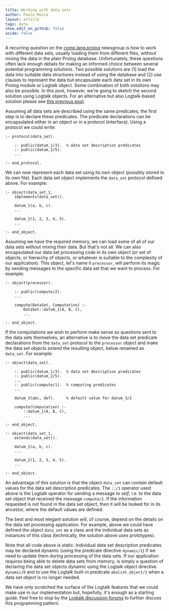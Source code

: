 ```yaml
---
title: Working with data sets
author: Paulo Moura
layout: article
tags: data
show_edit_on_github: false
aside: false
---
```


A recurring question on the [comp.lang.prolog](http://groups.google.com/group/comp.lang.prolog/topics) newsgroup is how to work with different data sets, usually loading them from different files, without mixing the data in the plain Prolog database. Unfortunately, these questions often lack enough details for making an informed choice between several potential programming solutions. Two possible solutions are (1) load the data into suitable data structures instead of using the database and (2) use clauses to represent the data but encapsulate each data set in its own Prolog module or Logtalk object. Some combination of both solutions may also be possible. In this post, however, we're going to sketch the second solution using Logtalk objects. For an alternative but also Logtalk-based solution please see [this previous post](../../02/15/efficient-representation-of-data-objects/).

Assuming all data sets are described using the same predicates, the first step is to declare these predicates. The predicate declarations can be encapsulated either in an object or in a protocol (interface). Using a protocol we could write:

```logtalk
:- protocol(data_set).

    :- public(datum_1/3).  % data set description predicates
    :- public(datum_2/5).
    ...

:- end_protocol.
```

We can now represent each data set using its own object (possibly stored in its own file). Each data set object implements the `data_set` protocol defined above. For example:

```logtalk
:- object(data_set_1,
    implements(data_set)).

    datum_1(a, b, c).
    ...

    datum_2(1, 2, 3, 4, 5).
    ...

:- end_object.
```

Assuming we have the required memory, we can load some of all of our data sets without mixing their data. But that's not all. We can also encapsulated our data set processing code in its own object (or set of objects, or hierarchy of objects, or whatever is suitable to the complexity of our application). This object, let's name it `processor`, will perform its magic by sending messages to the specific data set that we want to process. For example:

```logtalk
:- object(processor).

    :- public(compute/2).
    ...

    compute(DataSet, Computation) :-
        DataSet::datum_1(A, B, C),
        ...

:- end_object.
```

If the computations we wish to perform make sense as questions sent to the data sets themselves, an alternative is to move the data set predicate declarations from the `data_set` protocol to the `processor` object and make the data set objects extend the resulting object, below renamed as `data_set`. For example:

```logtalk
:- object(data_set).

    :- public(datum_1/3).  % data set description predicates
    :- public(datum_2/5).
    ...
    :- public(compute/1).  % computing predicates
    ...

    datum_3(abc, def).     % default value for datum_3/2

    compute(Computation) :-
        ::datum_1(A, B, C),
        ...

:- end_object.

:- object(data_set_1,
    extends(data_set)).

    datum_1(a, b, c).
    ...

    datum_2(1, 2, 3, 4, 5).
    ...

:- end_object.
```

An advantage of this solution is that the object `data_set` can contain default values for the data set description predicates. The `::/1` operator used above is the Logtalk operator for sending a message to _self_, i.e. to the data set object that received the message `compute/1`. If the information requested is not found in the data set object, then it will be looked for in its ancestor, where the default values are defined.

The best and most elegant solution will, of course, depend on the details on the data set processing application. For example, above we could have defined the object `data_set` as a class and the individual data sets as instances of this class (technically, the solution above uses prototypes).

Note that all code above is static. Individual data set description predicates may be declared dynamic (using the predicate directive `dynamic/1`) if we need to update them during processing of the data sets. If our application requires being able to delete data sets from memory, is simply a question of declaring the data set objects dynamic using the Logtalk object directive `dynamic/0` and to use the Logtalk built-in predicate `abolish_object/1` when a data set object is no longer needed. 

We have only scratched the surface of the Logtalk features that we could make use in our implementation but, hopefully, it's enough as a starting guide. Feel free to stop by the [Logtalk discussion forums](http://forums.logtalk.org) to further discuss this programming pattern.
